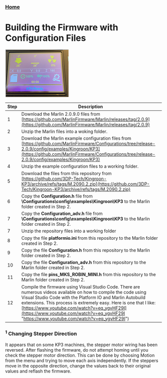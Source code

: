 ### [Home](https://3dp-tech.github.io/Kingroon-KP3/)

# Building the Firmware with Configuration Files
![](https://github.com/3DP-Tech/Kingroon-KP3/raw/main/Images/screen-205.png)

|Step|Description|
|-|-|
|1|Download the Marlin 2.0.9.0 files from [https://github.com/MarlinFirmware/Marlin/releases/tag/2.0.9](https://github.com/MarlinFirmware/Marlin/releases/tag/2.0.9)|
|2|Unzip the Marlin files into a woking folder.|
|3|Download the Marlin example configuration files from [https://github.com/MarlinFirmware/Configurations/tree/release-2.0.9/config/examples/Kingroon/KP3](https://github.com/MarlinFirmware/Configurations/tree/release-2.0.9/config/examples/Kingroon/KP3)|
|4|Unzip the example configuration files to a working folder.|
|5|Download the files from this repository from [https://github.com/3DP-Tech/Kingroon-KP3/archive/refs/tags/M.2090.2.zip](https://github.com/3DP-Tech/Kingroon-KP3/archive/refs/tags/M.2090.2.zip)|
|6|Copy the **Configuration.h** file from **\Configurations\config\examples\Kingroon\KP3** to the Marlin folder created in Step 2.|
|7|Copy the **Configuration_adv.h** file from **\Configurations\config\examples\Kingroon\KP3** to the Marlin folder created in Step 2.|
|7|Unzip the repository files into a working folder|
|8|Copy the file **platformio.ini** from this repository to the Marlin folder created in Step 2.|
|9|Copy the file **Configuration.h** from this repository to the Marlin folder created in Step 2.|
|10|Copy the file **Configuration_adv.h** from this repository to the Marlin folder created in Step 2.|
|11|Copy the file **pins_MKS_ROBIN_MINI.h** from this repository to the Marlin folder created in Step 2.|
|12|Compile the firmware using Visual Studio Code. There are numerous videos available on how to compile the code using Visual Studio Code with the Platform IO and Marlin Autobuild extensions. This process is extremely easy. Here is one that I like: [https://www.youtube.com/watch?v=eq_ygvHF29I](https://www.youtube.com/watch?v=eq_ygvHF29I "https://www.youtube.com/watch?v=eq_ygvHF29I")|

### <sup>1</sup> Changing Stepper Direction
It appears that on some KP3 machines, the stepper motor wiring has been reversed. After flashing the firmware, do not attempt homing until you check the stepper motor direction. This can be done by choosing Motion from the menu and trying to move each axis independently. If the steppers move in the opposite direction, change the values back to their original values and reflash the firmware.

